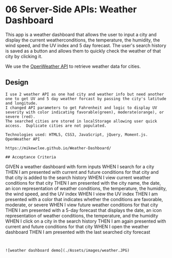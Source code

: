 # 06 Server-Side APIs: Weather Dashboard

This app is a weather dashboard that allows the user to input a city and display the current weatherconditions, the temperature, the humidity, the wind speed, and the UV index and 5 day forecast. The user's search history is saved as a button and allows them to quickly check the weather of that city by clicking it.

We use the [OpenWeather API](https://openweathermap.org/api) to retrieve weather data for cities. 

## Design

```
I use 2 weather API as one had city and weather info but need another one to get UV and 5 day weather forcast by passing the city's latitude and longitude. 
I changed API parameters to get Fahrenheit and logic to display UV severity with color indicating favorable(green), moderate(orange), or severe (red).
The searched cities are stored in localStorage allowing user quick access.  Duplicate cities are not populated.

Technologies used: HTML5, CSS3, JavaScript, jQuery, Moment.js. OpenWeather API

https://mikewclee.github.io/Weather-Dashboard/

## Acceptance Criteria

```
GIVEN a weather dashboard with form inputs
WHEN I search for a city
THEN I am presented with current and future conditions for that city and that city is added to the search history
WHEN I view current weather conditions for that city
THEN I am presented with the city name, the date, an icon representation of weather conditions, the temperature, the humidity, the wind speed, and the UV index
WHEN I view the UV index
THEN I am presented with a color that indicates whether the conditions are favorable, moderate, or severe
WHEN I view future weather conditions for that city
THEN I am presented with a 5-day forecast that displays the date, an icon representation of weather conditions, the temperature, and the humidity
WHEN I click on a city in the search history
THEN I am again presented with current and future conditions for that city
WHEN I open the weather dashboard
THEN I am presented with the last searched city forecast
```


![weather dashboard demo](./Assets/images/weather.JPG)
